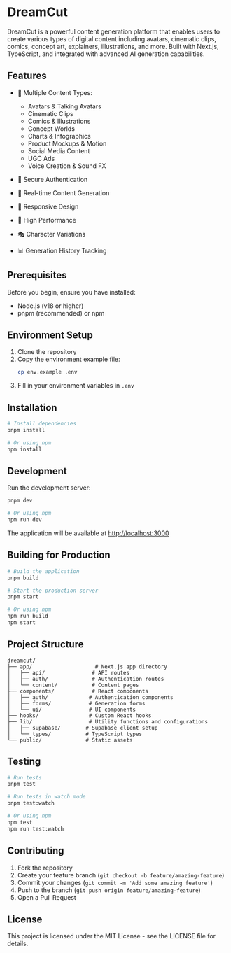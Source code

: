 # DreamCut

DreamCut is a powerful content generation platform that enables users to create various types of digital content including avatars, cinematic clips, comics, concept art, explainers, illustrations, and more. Built with Next.js, TypeScript, and integrated with advanced AI generation capabilities.

## Features

- 🎨 Multiple Content Types:
  - Avatars & Talking Avatars
  - Cinematic Clips
  - Comics & Illustrations
  - Concept Worlds
  - Charts & Infographics
  - Product Mockups & Motion
  - Social Media Content
  - UGC Ads
  - Voice Creation & Sound FX

- 🔐 Secure Authentication
- 🎯 Real-time Content Generation
- 📱 Responsive Design
- 🚀 High Performance
- 🎭 Character Variations
- 📊 Generation History Tracking

## Prerequisites

Before you begin, ensure you have installed:

- Node.js (v18 or higher)
- pnpm (recommended) or npm

## Environment Setup

1. Clone the repository
2. Copy the environment example file:
   ```bash
   cp env.example .env
   ```
3. Fill in your environment variables in `.env`

## Installation

```bash
# Install dependencies
pnpm install

# Or using npm
npm install
```

## Development

Run the development server:

```bash
pnpm dev

# Or using npm
npm run dev
```

The application will be available at [http://localhost:3000](http://localhost:3000)

## Building for Production

```bash
# Build the application
pnpm build

# Start the production server
pnpm start

# Or using npm
npm run build
npm start
```

## Project Structure

```
dreamcut/
├── app/                    # Next.js app directory
│   ├── api/               # API routes
│   ├── auth/              # Authentication routes
│   └── content/           # Content pages
├── components/            # React components
│   ├── auth/             # Authentication components
│   ├── forms/            # Generation forms
│   └── ui/               # UI components
├── hooks/                # Custom React hooks
├── lib/                  # Utility functions and configurations
│   ├── supabase/        # Supabase client setup
│   └── types/           # TypeScript types
└── public/              # Static assets
```

## Testing

```bash
# Run tests
pnpm test

# Run tests in watch mode
pnpm test:watch

# Or using npm
npm test
npm run test:watch
```

## Contributing

1. Fork the repository
2. Create your feature branch (`git checkout -b feature/amazing-feature`)
3. Commit your changes (`git commit -m 'Add some amazing feature'`)
4. Push to the branch (`git push origin feature/amazing-feature`)
5. Open a Pull Request

## License

This project is licensed under the MIT License - see the LICENSE file for details.